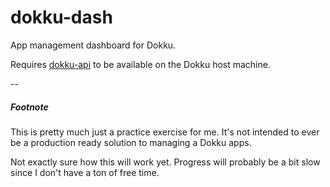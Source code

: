 # dokku-dash
App management dashboard for Dokku.

Requires [dokku-api](https://github.com/nikelmwann/dokku-api) to be available on the Dokku host machine.

--

##### Footnote

This is pretty much just a practice exercise for me. It's not intended to ever be a production ready solution to managing a Dokku apps.

Not exactly sure how this will work yet. Progress will probably be a bit slow since I don't have a ton of free time.
